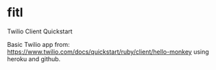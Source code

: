 # fitl
Twilio Client Quickstart

Basic Twilio app from: https://www.twilio.com/docs/quickstart/ruby/client/hello-monkey using heroku and github.
